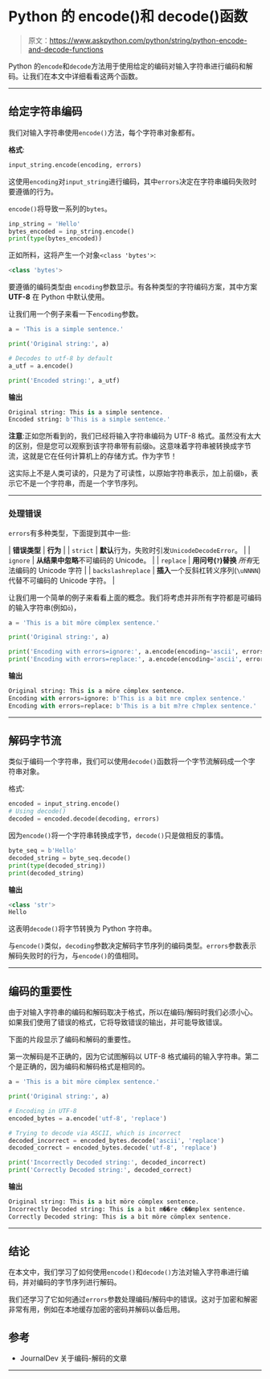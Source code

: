 # Python 的 encode()和 decode()函数

> 原文：<https://www.askpython.com/python/string/python-encode-and-decode-functions>

Python 的`encode`和`decode`方法用于使用给定的编码对输入字符串进行编码和解码。让我们在本文中详细看看这两个函数。

* * *

## 给定字符串编码

我们对输入字符串使用`encode()`方法，每个字符串对象都有。

**格式**:

```py
input_string.encode(encoding, errors)

```

这使用`encoding`对`input_string`进行编码，其中`errors`决定在字符串编码失败时要遵循的行为。

`encode()`将导致一系列的`bytes`。

```py
inp_string = 'Hello'
bytes_encoded = inp_string.encode()
print(type(bytes_encoded))

```

正如所料，这将产生一个对象`<class 'bytes'>`:

```py
<class 'bytes'>

```

要遵循的编码类型由 `encoding`参数显示。有各种类型的字符编码方案，其中方案 **UTF-8** 在 Python 中默认使用。

让我们用一个例子来看一下`encoding`参数。

```py
a = 'This is a simple sentence.'

print('Original string:', a)

# Decodes to utf-8 by default
a_utf = a.encode()

print('Encoded string:', a_utf)

```

**输出**

```py
Original string: This is a simple sentence.
Encoded string: b'This is a simple sentence.'

```

**注意**:正如您所看到的，我们已经将输入字符串编码为 UTF-8 格式。虽然没有太大的区别，但是您可以观察到该字符串带有前缀`b`。这意味着字符串被转换成字节流，这就是它在任何计算机上的存储方式。作为字节！

这实际上不是人类可读的，只是为了可读性，以原始字符串表示，加上前缀`b`，表示它不是一个字符串，而是一个字节序列。

* * *

### 处理错误

`errors`有多种类型，下面提到其中一些:

| **错误类型** | **行为** |
| `strict` | **默认**行为，失败时引发`UnicodeDecodeError`。 |
| `ignore` | **从结果中忽略**不可编码的 Unicode。 |
| `replace` | **用问号(`?`)替换** *所有*无法编码的 Unicode 字符 |
| `backslashreplace` | **插入**一个反斜杠转义序列(`\uNNNN`)代替不可编码的 Unicode 字符。 |

让我们用一个简单的例子来看看上面的概念。我们将考虑并非所有字符都是可编码的输入字符串(例如`ö`)，

```py
a = 'This is a bit möre cömplex sentence.'

print('Original string:', a)

print('Encoding with errors=ignore:', a.encode(encoding='ascii', errors='ignore'))
print('Encoding with errors=replace:', a.encode(encoding='ascii', errors='replace'))

```

**输出**

```py
Original string: This is a möre cömplex sentence.
Encoding with errors=ignore: b'This is a bit mre cmplex sentence.'
Encoding with errors=replace: b'This is a bit m?re c?mplex sentence.'

```

* * *

## 解码字节流

类似于编码一个字符串，我们可以使用`decode()`函数将一个字节流解码成一个字符串对象。

格式:

```py
encoded = input_string.encode()
# Using decode()
decoded = encoded.decode(decoding, errors)

```

因为`encode()`将一个字符串转换成字节，`decode()`只是做相反的事情。

```py
byte_seq = b'Hello'
decoded_string = byte_seq.decode()
print(type(decoded_string))
print(decoded_string)

```

**输出**

```py
<class 'str'>
Hello

```

这表明`decode()`将字节转换为 Python 字符串。

与`encode()`类似，`decoding`参数决定解码字节序列的编码类型。`errors`参数表示解码失败时的行为，与`encode()`的值相同。

* * *

## 编码的重要性

由于对输入字符串的编码和解码取决于格式，所以在编码/解码时我们必须小心。如果我们使用了错误的格式，它将导致错误的输出，并可能导致错误。

下面的片段显示了编码和解码的重要性。

第一次解码是不正确的，因为它试图解码以 UTF-8 格式编码的输入字符串。第二个是正确的，因为编码和解码格式是相同的。

```py
a = 'This is a bit möre cömplex sentence.'

print('Original string:', a)

# Encoding in UTF-8
encoded_bytes = a.encode('utf-8', 'replace')

# Trying to decode via ASCII, which is incorrect
decoded_incorrect = encoded_bytes.decode('ascii', 'replace')
decoded_correct = encoded_bytes.decode('utf-8', 'replace')

print('Incorrectly Decoded string:', decoded_incorrect)
print('Correctly Decoded string:', decoded_correct)

```

**输出**

```py
Original string: This is a bit möre cömplex sentence.
Incorrectly Decoded string: This is a bit m��re c��mplex sentence.
Correctly Decoded string: This is a bit möre cömplex sentence.

```

* * *

## 结论

在本文中，我们学习了如何使用`encode()`和`decode()`方法对输入字符串进行编码，并对编码的字节序列进行解码。

我们还学习了它如何通过`errors`参数处理编码/解码中的错误。这对于加密和解密非常有用，例如在本地缓存加密的密码并解码以备后用。

## 参考

*   JournalDev 关于编码-解码的文章

* * *